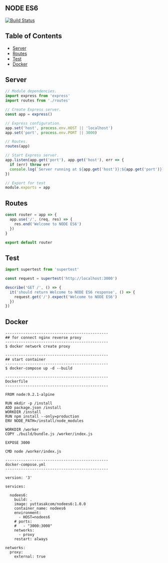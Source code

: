 ## NODE ES6
[![Build Status](https://travis-ci.org/yuttasakcom/NodeES6.svg?branch=master)](https://travis-ci.org/yuttasakcom/NodeES6)

## Table of Contents
- [Server](#server)
- [Routes](#routes)
- [Test](#test)
- [Docker](#dokcer)

## Server
```javascript
// Module dependencies.
import express from 'express'
import routes from './routes'

// Create Express server.
const app = express()

// Express configuration.
app.set('host', process.env.HOST || 'localhost')
app.set('port', process.env.PORT || 3000)

// Routes.
routes(app)

// Start Express server.
app.listen(app.get('port'), app.get('host'), err => {
  if (err) throw err
  console.log(`Server running at ${app.get('host')}:${app.get('port')}`)
})

// Export for test
module.exports = app

```

## Routes
```javascript
const router = app => {
  app.use('/', (req, res) => {
    res.end('Welcome to NODE ES6')
  })
}

export default router

```

## Test
```javascript
import supertest from 'supertest'

const request = supertest('http://localhost:3000')

describe('GET /', () => {
  it('should return Welcome to NODE ES6 response', () => {
    request.get('/').expect('Welcome to NODE ES6')
  })
})

```

## Docker
```
----------------------------------------------
## for connect nginx reverse proxy
----------------------------------------------
$ docker network create proxy

----------------------------------------------
## start container
----------------------------------------------
$ docker-compose up -d --build
```

```
----------------------------------------------
Dockerfile
----------------------------------------------

FROM node:9.2.1-alpine

RUN mkdir -p /install
ADD package.json /install
WORKDIR /install
RUN npm install --only=production
ENV NODE_PATH=/install/node_modules

WORKDIR /worker
COPY ./build/bundle.js /worker/index.js

EXPOSE 3000

CMD node /worker/index.js
```

```
----------------------------------------------
docker-compose.yml
----------------------------------------------

version: '3'

services:

  nodees6:
    build: .
    image: yuttasakcom/nodees6:1.0.0
    container_name: nodees6
    environment:
      - HOST=nodees6
    # ports:
    #   - "3000:3000"
    networks:
      - proxy
    restart: always

networks:
  proxy:
    external: true

```